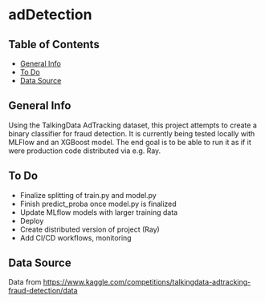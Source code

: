 # adDetection

## Table of Contents
* [General Info](#general-info)
* [To Do](#to-do)
* [Data Source](#data-source)

## General Info
Using the TalkingData AdTracking dataset, this project attempts to create a binary classifier for fraud detection.
It is currently being tested locally with MLFlow and an XGBoost model.  The end goal is to be able to run it as if it were production code distributed via e.g. Ray.


## To Do
- Finalize splitting of train.py and model.py
- Finish predict_proba once model.py is finalized
- Update MLflow models with larger training data
- Deploy
- Create distributed version of project (Ray)
- Add CI/CD workflows, monitoring


## Data Source
Data from https://www.kaggle.com/competitions/talkingdata-adtracking-fraud-detection/data
